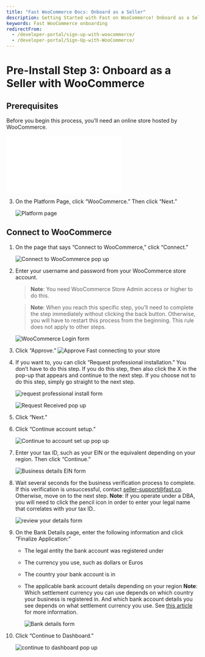 ```yaml
---
title: "Fast WooCommerce Docs: Onboard as a Seller"
description: Getting Started with Fast on WooCommerce! Onboard as a Seller
keywords: Fast WooCommerce onboarding
redirectFrom:
  - /developer-portal/sign-up-with-woocommerce/
  - /developer-portal/Sign-Up-with-WooCommerce/
---
```


# Pre-Install Step 3: Onboard as a Seller with WooCommerce

## Prerequisites

Before you begin this process, you’ll need an online store hosted by WooCommerce.

<embed src="/reusables/for-developers/_platform_all_sign_up_as_a_seller.md" />

3. On the Platform Page, click “WooCommerce.” Then click “Next.”

   ![Platform page](images/woocommerce-signup-5.png)

## Connect to WooCommerce

1. On the page that says “Connect to WooCommerce,” click “Connect.”

   ![Connect to WooCommerce pop up](images/woocommerce-signup-6.png)

2. Enter your username and password from your WooCommerce store account.

   > **Note**: You need WooCommerce Store Admin access or higher to do this.

   > **Note**: When you reach this specific step, you’ll need to complete the step immediately without clicking the back button. Otherwise, you will have to restart this process from the beginning. This rule does not apply to other steps.

   ![WooCommerce Login form](images/woocommerce-signup-7.png)

3. Click “Approve.”
   ![Approve Fast connecting to your store](images/woocommerce-signup-8.png)

4. If you want to, you can click “Request professional installation.” You don’t have to do this step. If you do this step, then also click the X in the pop-up that appears and continue to the next step. If you choose not to do this step, simply go straight to the next step.

   ![request professional install form](images/woocommerce-signup-9.png)

   ![Request Received pop up](images/woocommerce-signup-10.png)

5. Click “Next.”
6. Click “Continue account setup.”

   ![Continue to account set up pop up](images/woocommerce-signup-11.png)

7. Enter your tax ID, such as your EIN or the equivalent depending on your region. Then click “Continue.”

   ![Business details EIN form](images/woocommerce-signup-12.png)

8. Wait several seconds for the business verification process to complete. If this verification is unsuccessful, contact [seller-support@fast.co](mailto:seller-support@fast.co). Otherwise, move on to the next step.
   **Note**: If you operate under a DBA, you will need to click the pencil icon in order to enter your legal name that correlates with your tax ID..

   ![review your details form](images/woocommerce-signup-13.png)

9. On the Bank Details page, enter the following information and click “Finalize Application:”

   - The legal entity the bank account was registered under
   - The currency you use, such as dollars or Euros
   - The country your bank account is in
   - The applicable bank account details depending on your region
     **Note**: Which settlement currency you can use depends on which country your business is registered in. And which bank account details you see depends on what settlement currency you use. See [this article](https://stripe.com/docs/connect/bank-debit-card-payouts#supported-settlement) for more information.

     ![Bank details form](images/woocommerce-signup-14.png)

10. Click “Continue to Dashboard.”

    ![continue to dashboard pop up](images/woocommerce-signup-15.png)
